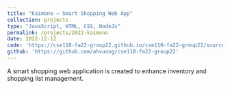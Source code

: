 ```yaml
---
title: "Kaimono – Smart Shopping Web App"
collection: projects
type: "JavaScript, HTML, CSS, NodeJs"
permalink: /projects/2022-kaimono
date: 2022-12-12
code: 'https://cse110-fa22-group22.github.io/cse110-fa22-group22/source/html/home.html'
github: 'https://github.com/ahvuong/cse110-fa22-group22'
---
```

A smart shopping web application is created to enhance inventory and shopping list management.